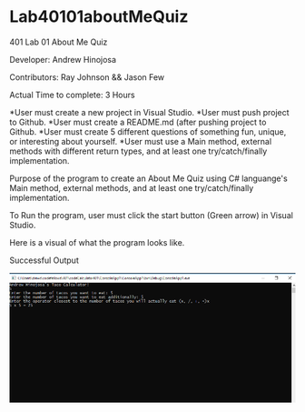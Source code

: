 # Lab40101aboutMeQuiz

401 Lab 01 About Me Quiz

Developer: Andrew Hinojosa

Contributors: Ray Johnson && Jason Few

Actual Time to complete: 3 Hours

*User must create a new project in Visual Studio. 
*User must push project to Github.
*User must create a README.md (after pushing project to Github.
*User must create 5 different questions of something fun, unique, or interesting about yourself.
*User must use a Main method, external methods with different return types, and at least one try/catch/finally implementation.

Purpose of the program to create an About Me Quiz using C# languange's Main method, external methods, and at least one try/catch/finally implementation.

To Run the program, user must click the start button (Green arrow) in Visual Studio.

Here is a visual of what the program looks like.

Successful Output

![output](https://github.com/drewsview34/codeCalculator401/blob/master/Assests/Capture.PNG)
